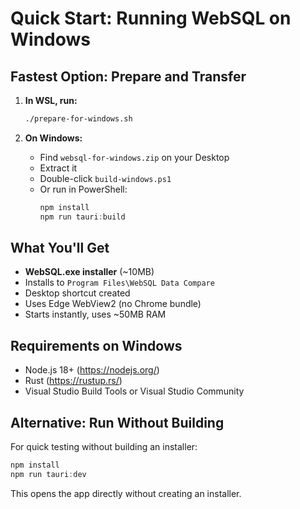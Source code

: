 # Quick Start: Running WebSQL on Windows

## Fastest Option: Prepare and Transfer

1. **In WSL, run:**
   ```bash
   ./prepare-for-windows.sh
   ```

2. **On Windows:**
   - Find `websql-for-windows.zip` on your Desktop
   - Extract it
   - Double-click `build-windows.ps1`
   - Or run in PowerShell:
     ```powershell
     npm install
     npm run tauri:build
     ```

## What You'll Get

- **WebSQL.exe installer** (~10MB)
- Installs to `Program Files\WebSQL Data Compare`
- Desktop shortcut created
- Uses Edge WebView2 (no Chrome bundle)
- Starts instantly, uses ~50MB RAM

## Requirements on Windows

- Node.js 18+ (https://nodejs.org/)
- Rust (https://rustup.rs/)
- Visual Studio Build Tools or Visual Studio Community

## Alternative: Run Without Building

For quick testing without building an installer:
```powershell
npm install
npm run tauri:dev
```

This opens the app directly without creating an installer.